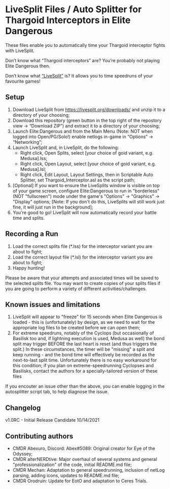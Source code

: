 # LiveSplit Files / Auto Splitter for Thargoid Interceptors in Elite Dangerous

These files enable you to automatically time your Thargoid interceptor fights with LiveSplit.

Don’t know what “Thargoid interceptors” are? You’re probably not playing Elite
Dangerous then.

Don’t know what [“LiveSplit”](https://livesplit.org) is? It allows you to time
speedruns of your favourite games!

## Setup

1. Download LiveSplit from https://livesplit.org/downloads/ and unzip it to a directory of your choosing;
2. Download this repository (green button in the top right of the repostory view → “Download ZIP”)
   and extract it to a directory of your choosing;
3. Launch Elite:Dangerous and from the Main Menu (Note: NOT when logged into Open/PG/Solo!) enable netlogs in-game in “Options” → “Networking”;
4. Launch LiveSplit and, in LiveSplit, do the following:
   - Right click, Open Splits, select [your choice of goid variant, e.g. Medusa].lss;
   - Right click, Open Layout, select [your choice of goid variant, e.g. Medusa].lsl;
   - Right click, Edit Layout, Layout Settings, then in Scriptable Auto Splitter, set Thargoid_Interceptor.asl as the script path;
5. [Optional] If you want to ensure the LiveSplits window is visible on top of your game screen, configure Elite:Dangerous to run in "borderless" (NOT "fullscreen")
   mode under the game's "Options" → "Graphics" → "Display" options; [Note: If you don't do this, LiveSplits will still work just fine, it will just run in the background];
6. You're good to go! LiveSplit will now automatically record your battle time and splits.

## Recording a Run

1. Load the correct splits file (*.lss) for the interceptor variant you are about to fight;
2. Load the correct layout file (*.lsl) for the interceptor variant you are about to fight;
3. Happy hunting!

Please be aware that your attempts and associated times will be saved to the
selected splits file. You may want to create copies of your splits files
if you are going to perform a variety of different activities/challenges.

## Known issues and limitations

1. LiveSplit will appear to "freeze" for 15 seconds when Elite Dangerous is loaded - this is (unfortunately) by design,
   as we need to wait for the appropriate log files to be created before we can open them;
2. For extreme speedruns, notably of the Cyclops (but occasionally of Basilisk too and, if lightning execution is used, Medusa as well)
   the bond split may trigger BEFORE the last heart is reset (and thus triggers the split.) In these circumstances, the timer
   will be "missing" a split and keep running - and the bond time will effectively be recorded as the next-to-last split time.
   Unfortunately there is no easy workaround for this condition; if you plan on extreme-speedrunning Cyclopses and Basilisks, contact the authors
   for a specially-tailored version of these files

If you encouter an issue other than the above, you can enable logging in the autosplitter script tab, to help diagnose the issue.

## Changelog

v1.0RC - Initial Release Candidate 10/14/2021

## Contributing authors

- CMDR Abexuro, Discord: Abex#5089: Original creator for Eye of the Odyssey;
- CMDR alterNERDtive: Major overhaul of several systems and general "professionalization" of the code, initial README.md file;
- CMDR Mechan: Adaptation to general speedrunning, inclusion of netLog parsing, adding icons, updates to README.md file;
- CMDR Orodruin: Update for EotO and adaptation to Ceres Trials.

